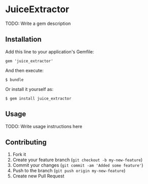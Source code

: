 # JuiceExtractor

TODO: Write a gem description

## Installation

Add this line to your application's Gemfile:

    gem 'juice_extractor'

And then execute:

    $ bundle

Or install it yourself as:

    $ gem install juice_extractor

## Usage

TODO: Write usage instructions here

## Contributing

1. Fork it
2. Create your feature branch (`git checkout -b my-new-feature`)
3. Commit your changes (`git commit -am 'Added some feature'`)
4. Push to the branch (`git push origin my-new-feature`)
5. Create new Pull Request
